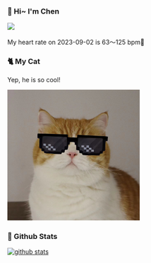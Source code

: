 ### 👋 Hi~ I'm Chen 

![](https://komarev.com/ghpvc/?username=z1cheng&style=flat)

My heart rate on 2023-09-02 is 63～125 bpm💖

### 🐈 My Cat
Yep, he is so cool!

<img src="/images/mycat.jpg" width="300px" />

### 🧐 Github Stats
[![github stats](https://github-readme-stats.vercel.app/api?username=z1cheng&show_icons=true&theme=default)](https://github.com/anuraghazra/github-readme-stats)

